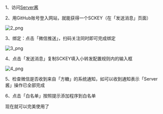 1、访问[Server酱](http://sc.ftqq.com/3.version)

2、用GitHub账号登入网站，就能获得一个SCKEY（在「发送消息」页面） 

![2_png](https://raw.githubusercontent.com/tjn648609716/resources/master/images/2.png)

3、绑定：点击「微信推送」，扫码关注同时即可完成绑定

![3_png](https://raw.githubusercontent.com/tjn648609716/resources/master/images/3.png)

4、点击「发送消息」复制SCKEY填入小转发配置规则内的输入框 

![4_png](https://raw.githubusercontent.com/tjn648609716/resources/master/images/4.png)

5、检查微信是否收到来自「方糖」的系统通知，如可以收到通知表示「Server酱」操作已全部完成 

6、点击「白名单」按照提示添加程序到白名单

现在就可以完美使用了
